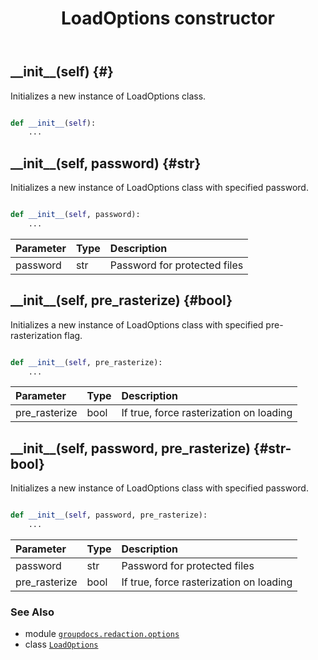 ﻿---
title: LoadOptions constructor
second_title: GroupDocs.Redaction for Python via .NET API References
description: 
type: docs
weight: 10
url: /groupdocs.redaction.options/loadoptions/__init__/
is_root: false
---

## \_\_init\_\_(self) {#}

Initializes a new instance of LoadOptions class.



```python

def __init__(self):
    ...
```




## \_\_init\_\_(self, password) {#str}

Initializes a new instance of LoadOptions class with specified password.



```python

def __init__(self, password):
    ...
```


| Parameter | Type | Description |
| :- | :- | :- |
| password | str | Password for protected files |


## \_\_init\_\_(self, pre_rasterize) {#bool}

Initializes a new instance of LoadOptions class with specified pre-rasterization flag.



```python

def __init__(self, pre_rasterize):
    ...
```


| Parameter | Type | Description |
| :- | :- | :- |
| pre_rasterize | bool | If true, force rasterization on loading |


## \_\_init\_\_(self, password, pre_rasterize) {#str-bool}

Initializes a new instance of LoadOptions class with specified password.



```python

def __init__(self, password, pre_rasterize):
    ...
```


| Parameter | Type | Description |
| :- | :- | :- |
| password | str | Password for protected files |
| pre_rasterize | bool | If true, force rasterization on loading |



### See Also
* module [`groupdocs.redaction.options`](../../)
* class [`LoadOptions`](/redaction/python-net/groupdocs.redaction.options/loadoptions)
